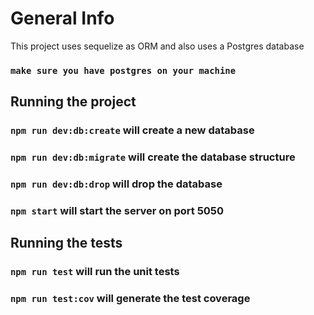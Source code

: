 # General Info
This project uses sequelize as ORM and also uses a Postgres database
### `make sure you have postgres on your machine`

## Running the project
### `npm run dev:db:create` will create a new database
### `npm run dev:db:migrate` will create the database structure
### `npm run dev:db:drop` will drop the database
### `npm start` will start the server on port 5050

## Running the tests
### `npm run test` will run the unit tests
### `npm run test:cov` will generate the test coverage
